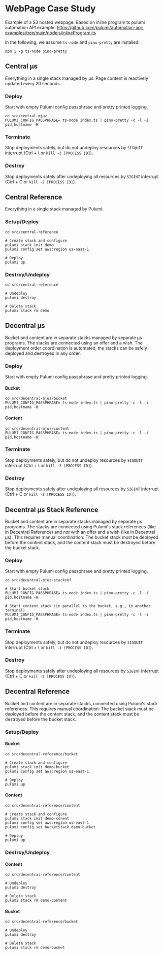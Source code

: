 # WebPage Case Study

Example of a S3 hosted webpage. Based on inline program ts pulumi automation API example: https://github.com/pulumi/automation-api-examples/tree/main/nodejs/inlineProgram-ts

In the following, we assume `ts-node` and `pino-pretty` are installed:

```
npm i -g ts-node pino-pretty
```

## Central µs

Everything in a single stack managed by µs. Page content is reactively updated every 20 seconds.

### Deploy

Start with empty Pulumi config passphrase and pretty printed logging.

```
cd src/central-mjuz
PULUMI_CONFIG_PASSPHRASE= ts-node index.ts | pino-pretty -c -l -i pid,hostname -H
```

### Terminate

Stop deployments safely, but do not undeploy resources by `SIGQUIT` interrupt (Ctrl + \ or `kill -3 [PROCESS ID]`).

### Destroy

Stop deployments safely after undeploying all resources by `SIGINT` interrupt (Ctrl + C or `kill -2 [PROCESS ID]`).

## Central Reference

Everything in a single stack managed by Pulumi.

### Setup/Deploy

```
cd src/central-reference

# Create stack and configure
pulumi stack init demo
pulumi config set aws:region us-east-1

# Deploy
pulumi up
```

### Destroy/Undeploy

```
cd src/central-reference

# Undeploy
pulumi destroy

# Delete stack
pulumi stack rm demo
```

## Decentral µs

Bucket and content are in separate stacks managed by separate µs programs. The stacks are connected using an offer and a
wish. The deployment order coordination is automated, the stacks can be safely deployed and destroyed in any order.

### Deploy

Start with empty Pulumi config passphrase and pretty printed logging.

#### Bucket

```
cd src/decentral-mjuz/bucket
PULUMI_CONFIG_PASSPHRASE= ts-node index.ts | pino-pretty -c -l -i pid,hostname -H
```

#### Content

```
cd src/decentral-mjuz/content
PULUMI_CONFIG_PASSPHRASE= ts-node index.ts | pino-pretty -c -l -i pid,hostname -H
```

### Terminate

Stop deployments safely, but do not undeploy resources by `SIGQUIT` interrupt (Ctrl + \ or `kill -3 [PROCESS ID]`).

### Destroy

Stop deployments safely after undeploying all resources by `SIGINT` interrupt (Ctrl + C or `kill -2 [PROCESS ID]`).

## Decentral µs Stack Reference

Bucket and content are in separate stacks managed by separate µs programs. The stacks are connected using Pulumi's stack
references (like in Decentral Reference) and *not* with an offer and a wish (like in Decentral µs). This requires manual
coordination: The bucket stack must be deployed before the content stack, and the content stack must be destroyed before
the bucket stack.

### Deploy

Start with empty Pulumi config passphrase and pretty printed logging.

```
cd src/decentral-mjuz-stackref

# Start bucket stack
PULUMI_CONFIG_PASSPHRASE= ts-node index.ts | pino-pretty -c -l -i pid,hostname -H

# Start content stack (in parallel to the bucket, e.g., in another terminal)
PULUMI_CONFIG_PASSPHRASE= ts-node index.ts | pino-pretty -c -l -i pid,hostname -H
```

### Terminate

Stop deployments safely, but do not undeploy resources by `SIGQUIT` interrupt (Ctrl + \ or `kill -3 [PROCESS ID]`).

### Destroy

Stop deployments safely after undeploying all resources by `SIGINT` interrupt (Ctrl + C or `kill -2 [PROCESS ID]`).

## Decentral Reference

Bucket and content are in separate stacks, connected using Pulumi's stack references. This requires manual coordination:
The bucket stack must be deployed before the content stack, and the content stack must be destroyed before  the bucket
stack.

### Setup/Deploy

#### Bucket
```
cd src/decentral-reference/bucket

# Create stack and configure
pulumi stack init demo-bucket
pulumi config set aws:region us-east-1

# Deploy
pulumi up
```

#### Content
```
cd src/decentral-reference/content

# Create stack and configure
pulumi stack init demo-conent
pulumi config set aws:region us-east-1
pulumi config set bucketStack demo-bucket

# Deploy
pulumi up
```

### Destroy/Undeploy

#### Content
```
cd src/decentral-reference/content

# Undeploy
pulumi destroy

# Delete stack
pulumi stack rm demo-content
```

#### Bucket
```
cd src/decentral-reference/bucket

# Undeploy
pulumi destroy

# Delete stack
pulumi stack rm demo-bucket
```

